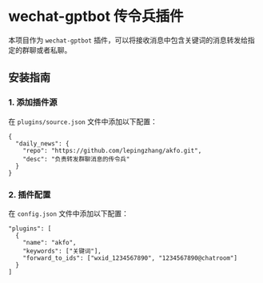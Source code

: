 # wechat-gptbot 传令兵插件

本项目作为 `wechat-gptbot` 插件，可以将接收消息中包含关键词的消息转发给指定的群聊或者私聊。

## 安装指南

### 1. 添加插件源
在 `plugins/source.json` 文件中添加以下配置：
```
{
  "daily_news": {
    "repo": "https://github.com/lepingzhang/akfo.git",
    "desc": "负责转发群聊消息的传令兵"
  }
}
```

### 2. 插件配置
在 `config.json` 文件中添加以下配置：
```
"plugins": [
  {
    "name": "akfo",
    "keywords": ["关键词"],
    "forward_to_ids": ["wxid_1234567890", "1234567890@chatroom"]
  }
]
```
